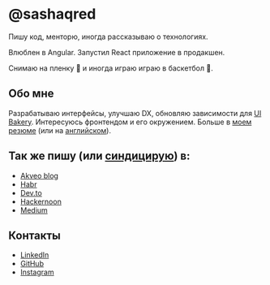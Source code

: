 # @sashaqred

Пишу код, менторю, иногда рассказываю о технологиях.

Влюблен в Angular. Запустил React приложение в продакшен.

Снимаю на пленку 📸 и иногда играю играю в баскетбол 🏀.

## Обо мне

Разрабатываю интерфейсы, улучшаю DX, обновляю зависимости для [UI Bakery](https://uibakery.io). Интересуюсь фронтендом и его окружением. Больше в [моем резюме](https://sashaqred.com/ru/cv) (или на [английском](https://sashaqred.com/en/cv)).

## Так же пишу (или [синдицирую](https://indieweb.org/POSSE)) в:

- [Akveo blog](https://www.akveo.com/team/alexander-verbilo)
- [Habr](https://habr.com/ru/users/sashaqred/)
- [Dev.to](https://dev.to/sashaqred)
- [Hackernoon](https://hackernoon.com/u/sashaqred)
- [Medium](https://medium.com/@sashaqred)

## Контакты

- [LinkedIn](https://www.linkedin.com/in/sashaqred)
- [GitHub](https://github.com/sashaqred)
- [Instagram](https://www.instagram.com/sashaqred)
